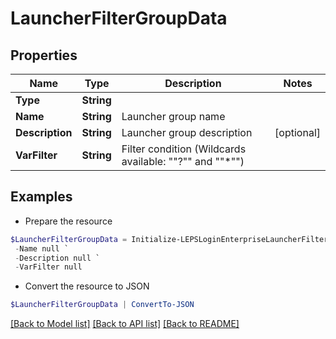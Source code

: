 # LauncherFilterGroupData
## Properties

Name | Type | Description | Notes
------------ | ------------- | ------------- | -------------
**Type** | **String** |  | 
**Name** | **String** | Launcher group name | 
**Description** | **String** | Launcher group description | [optional] 
**VarFilter** | **String** | Filter condition (Wildcards available: &quot;&quot;?&quot;&quot; and &quot;&quot;*&quot;&quot;) | 

## Examples

- Prepare the resource
```powershell
$LauncherFilterGroupData = Initialize-LEPSLoginEnterpriseLauncherFilterGroupData  -Type null `
 -Name null `
 -Description null `
 -VarFilter null
```

- Convert the resource to JSON
```powershell
$LauncherFilterGroupData | ConvertTo-JSON
```

[[Back to Model list]](../README.md#documentation-for-models) [[Back to API list]](../README.md#documentation-for-api-endpoints) [[Back to README]](../README.md)

